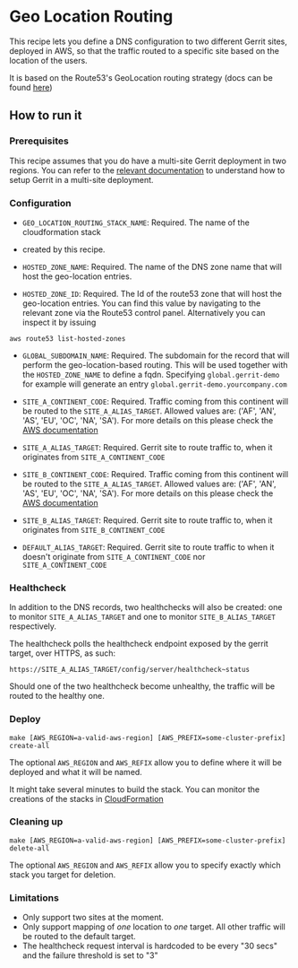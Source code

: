 # Geo Location Routing

This recipe lets you define a DNS configuration to two different Gerrit sites,
deployed in AWS, so that the traffic routed to a specific site based on the
location of the users. 

It is based on the Route53's GeoLocation routing strategy (docs can be found
[here](https://docs.aws.amazon.com/Route53/latest/DeveloperGuide/routing-policy.html#routing-policy-geo))

## How to run it

### Prerequisites

This recipe assumes that you do have a multi-site Gerrit deployment in two regions.
You can refer to the [relevant documentation](../dual-master/README.md#multi-site)
to understand how to setup Gerrit in a multi-site deployment. 

### Configuration

* `GEO_LOCATION_ROUTING_STACK_NAME`: Required. The name of the cloudformation stack
* created by this recipe.

* `HOSTED_ZONE_NAME`: Required. The name of the DNS zone name that will host the
geo-location entries.

* `HOSTED_ZONE_ID`: Required. The Id of the route53 zone that will host the
geo-location entries. You can find this value by navigating to the relevant zone
via the Route53 control panel. Alternatively you can inspect it by issuing

```shell script
aws route53 list-hosted-zones
```

* `GLOBAL_SUBDOMAIN_NAME`: Required. The subdomain for the record that will
perform the geo-location-based routing. This will be used together with the
`HOSTED_ZONE_NAME` to define a fqdn. Specifying `global.gerrit-demo` for example
will generate an entry `global.gerrit-demo.yourcompany.com`

* `SITE_A_CONTINENT_CODE`: Required. Traffic coming from this continent will be
routed to the `SITE_A_ALIAS_TARGET`. Allowed values are:
('AF', 'AN', 'AS', 'EU', 'OC', 'NA', 'SA'). For more details on this please check
the [AWS documentation](https://docs.aws.amazon.com/Route53/latest/APIReference/API_GetGeoLocation.html#API_GetGeoLocation_RequestSyntax) 

* `SITE_A_ALIAS_TARGET`: Required. Gerrit site to route traffic to, when it originates
from `SITE_A_CONTINENT_CODE`

* `SITE_B_CONTINENT_CODE`: Required. Traffic coming from this continent will be
routed to the `SITE_A_ALIAS_TARGET`. Allowed values are:
('AF', 'AN', 'AS', 'EU', 'OC', 'NA', 'SA'). For more details on this please check
the [AWS documentation](https://docs.aws.amazon.com/Route53/latest/APIReference/API_GetGeoLocation.html#API_GetGeoLocation_RequestSyntax) 

* `SITE_B_ALIAS_TARGET`: Required. Gerrit site to route traffic to, when it originates
from `SITE_B_CONTINENT_CODE`

* `DEFAULT_ALIAS_TARGET`: Required. Gerrit site to route traffic to when it doesn't
originate from `SITE_A_CONTINENT_CODE` nor `SITE_A_CONTINENT_CODE`

### Healthcheck

In addition to the DNS records, two healthchecks will also be created: one to
monitor `SITE_A_ALIAS_TARGET` and one to monitor `SITE_B_ALIAS_TARGET` respectively.

The healthcheck polls the healthcheck endpoint exposed by the gerrit target, over
HTTPS, as such:

```
https://SITE_A_ALIAS_TARGET/config/server/healthcheck~status
```

Should one of the two healthcheck become unhealthy, the traffic will be routed
to the healthy one. 

### Deploy

```
make [AWS_REGION=a-valid-aws-region] [AWS_PREFIX=some-cluster-prefix] create-all
```

The optional `AWS_REGION` and `AWS_REFIX` allow you to define where it will be deployed and what it will be named.

It might take several minutes to build the stack.
You can monitor the creations of the stacks in [CloudFormation](https://console.aws.amazon.com/cloudformation/home)

### Cleaning up

```
make [AWS_REGION=a-valid-aws-region] [AWS_PREFIX=some-cluster-prefix] delete-all
```

The optional `AWS_REGION` and `AWS_REFIX` allow you to specify exactly which stack you target for deletion.

### Limitations

* Only support two sites at the moment.
* Only support mapping of *one* location to *one* target. All other traffic will
be routed to the default target.
* The healthcheck request interval is hardcoded to be every "30 secs" and the failure
threshold is set to "3"
